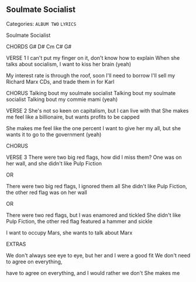 ## Soulmate Socialist
Categories: `ALBUM TWO` `LYRICS`

Soulmate Socialist

CHORDS
G#  D#  Cm  C#  G#

VERSE 1
I can't put my finger on it, don't know how to explain
When she talks about socialism, I want to kiss her brain (yeah)

My interest rate is through the roof, soon I'll need to borrow
I'll sell my Richard Marx CDs, and trade them in for Karl

CHORUS
Talking bout my soulmate socialist
Talking bout my soulmate socialist
Talking bout my commie mami (yeah)

VERSE 2
She's not so keen on capitalism, but I can live with that
She makes me feel like a billionaire, but wants profits to be capped

She makes me feel like the one percent
I want to give her my all, but she wants it to go to the government (yeah)

CHORUS

VERSE 3
There were two big red flags, how did I miss them?
One was on her wall, and she didn't like Pulp Fiction

OR

There were two big red flags, I ignored them all
She didn't like Pulp Fiction, the other red flag was on her wall

OR

There were two red flags, but I was enamored and tickled
She didn't like Pulp Fiction, the other red flag featured a hammer and sickle


I want to occupy Mars, she wants to talk about Marx



EXTRAS
<!-- Rewind to last winter, where the story begins
How I met your mother, or one of the ones that could have been

For three months I was love struck, there was one thing I couldn't shake
Actually there were two, she didn't like Pulp Fiction... -->

We don't always see eye to eye, but her and I were a good fit
We don't need to agree on everything, 

have to agree on everything, and I would rather we don't
She makes me

